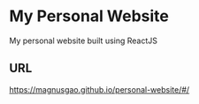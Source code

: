 # My Personal Website
My personal website built using ReactJS

## URL
https://magnusgao.github.io/personal-website/#/
